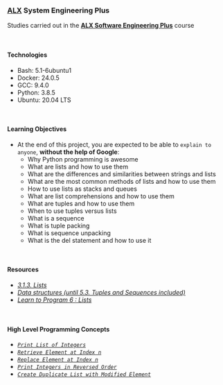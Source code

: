 ### [ALX](https://www.alxafrica.com/) System Engineering Plus

Studies carried out in the **[ALX Software Engineering Plus](https://www.alxafrica.com/software-engineering-plus/)** course

<br />

#### Technologies

* Bash:     5.1-6ubuntu1
* Docker:   24.0.5
* GCC:      9.4.0
* Python:   3.8.5
* Ubuntu:   20.04 LTS

<br />

#### Learning Objectives

* At the end of this project, you are expected to be able to `explain to anyone`, **without the help of Google**:
    * Why Python programming is awesome
    * What are lists and how to use them
    * What are the differences and similarities between strings and lists
    * What are the most common methods of lists and how to use them
    * How to use lists as stacks and queues
    * What are list comprehensions and how to use them
    * What are tuples and how to use them
    * When to use tuples versus lists
    * What is a sequence
    * What is tuple packing
    * What is sequence unpacking
    * What is the del statement and how to use it

<br />

#### Resources

* _[3.1.3. Lists](https://docs.python.org/3/tutorial/introduction.html#lists)_
* _[Data structures (until 5.3. Tuples and Sequences included)](https://docs.python.org/3/tutorial/datastructures.html)_
* _[Learn to Program 6 : Lists](https://www.youtube.com/watch?v=A1HUzrvS-Pw)_

<br />

#### High Level Programming Concepts

* _[`Print List of Integers`](0-print_list_integer.py)_
* _[`Retrieve Element at Index n`](1-element_at.py)_
* _[`Replace Element at Index n`](2-replace_in_list.py)_
* _[`Print Integers in Reversed Order`](3-print_reversed_list_integer.py)_
* _[`Create Duplicate List with Modified Element`](4-new_in_list.py)_

<br />
